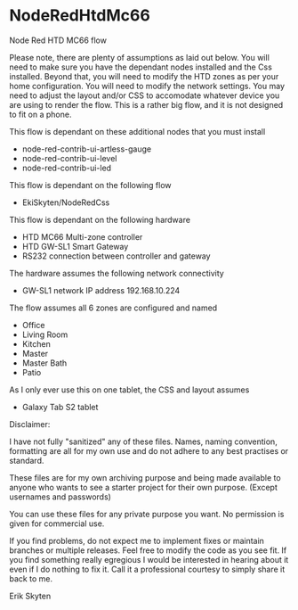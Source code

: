 # NodeRedHtdMc66
Node Red HTD MC66 flow

Please note, there are plenty of assumptions as laid out below.  You will need to make sure you have the dependant nodes installed and the Css installed.  Beyond that, you will need to modify the HTD zones as per your home configuration.  You will need to modify the network settings.  You may need to adjust the layout and/or CSS to accomodate whatever device you are using to render the flow.  This is a rather big flow, and it is not designed to fit on a phone.

This flow is dependant on these additional nodes that you must install

+ node-red-contrib-ui-artless-gauge
+ node-red-contrib-ui-level
+ node-red-contrib-ui-led

This flow is dependant on the following flow

+ EkiSkyten/NodeRedCss
  
This flow is dependant on the following hardware

+ HTD MC66 Multi-zone controller
+ HTD GW-SL1 Smart Gateway 
+ RS232 connection between controller and gateway
  
The hardware assumes the following network connectivity
  
+ GW-SL1 network IP address 192.168.10.224
  
The flow assumes all 6 zones are configured and named

+ Office
+ Living Room
+ Kitchen
+ Master
+ Master Bath
+ Patio
  
As I only ever use this on one tablet, the CSS and layout assumes

+ Galaxy Tab S2 tablet  
  
Disclaimer:

I have not fully "sanitized" any of these files. Names, naming convention, formatting are all for my own use and do not adhere to any best practises or standard.

These files are for my own archiving purpose and being made available to anyone who wants to see a starter project for their own purpose. (Except usernames and passwords)

You can use these files for any private purpose you want. No permission is given for commercial use.

If you find problems, do not expect me to implement fixes or maintain branches or multiple releases. Feel free to modify the code as you see fit. If you find something really egregious I would be interested in hearing about it even if I do nothing to fix it. Call it a professional courtesy to simply share it back to me.

Erik Skyten
